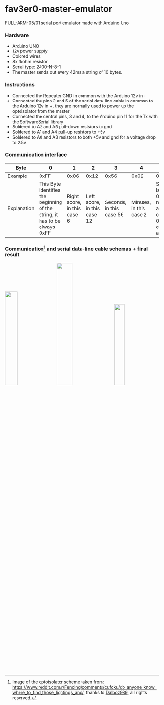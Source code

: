 # fav3er0-master-emulator
FULL-ARM-05/01 serial port emulator made with Arduino Uno

### Hardware
- Arduino UNO
- 12v power supply
- Colored wires
- 8x 1kohm resistor
- Serial type: 2400-N-8-1
- The master sends out every 42ms a string of 10 bytes.

### Instructions
- Connected the Repeater GND in common with the Arduino 12v in -
- Connected the pins 2 and 5 of the serial data-line cable in common to the Arduino 12v in +, they are normally used to power up the optoisolator from the master
- Connected the central pins, 3 and 4, to the Arduino pin 11 for the Tx with the SoftwareSerial library
- Soldered to A2 and A5 pull-down resistors to gnd
- Soldered to A1 and A4 pull-up resistors to +5v
- Soldered to A0 and A3 resistors to both +5v and gnd for a voltage drop to 2.5v

### Communication interface
| Byte | 0 | 1 | 2 | 3 | 4 | 5 | 6 | 7 | 8 | 9 |
|-|-|-|-|-|-|-|-|-|-|-|
|Example| 0xFF | 0x06 | 0x12 | 0x56 | 0x02 | 0x14 | 0x0A | 0x00 | 0x38 | 0xC5|
| Explanation| This Byte identifies the beginning of the string, it has to be always 0xFF | Right score, in this case 6 | Left score, in this case 12 | Seconds, in this case 56 | Minutes, in this case 2 | State of the lamps, case 0b00000000 no lamp is activated, case 0b00111111 every lamp is activated | Number of matches and priorite signals | Always 0x00 | Red and yellow penalty cards | Checksum = Sum of previous Bytes % 256 |


### Communication[^1] and serial data-line cable schemas + final result

<p float="left">
  
  <img src="https://github.com/Gioee/fav3er0-master-emulator/assets/48024736/e8c2e6cc-51c7-4423-824a-573d5c564e6f" width="28%" />
  &nbsp;&nbsp;&nbsp;&nbsp;&nbsp;
  <img src="https://github.com/Gioee/fav3er0-master-emulator/assets/48024736/29c53337-1eb4-4f9b-9ebf-d71dfc16e4ef" width="32%" />
  &nbsp;&nbsp;&nbsp;&nbsp;&nbsp;
  <img src="https://github.com/Gioee/fav3er0-master-emulator/assets/48024736/3bd9c282-c28a-4a0a-826d-aea281c185a4" width="26%" />
</p>


</br></br></br></br>

[^1]: Image of the optoisolator scheme taken from: https://www.reddit.com/r/Fencing/comments/cufcku/do_anyone_know_where_to_find_those_lightings_and/, thanks to [Dalboz989](https://www.reddit.com/user/Dalboz989/), all rights reserved.
